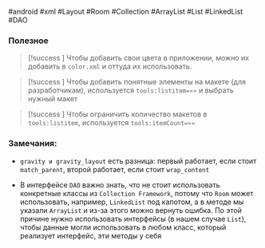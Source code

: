 #android #xml #Layout #Room #Collection #ArrayList #List #LinkedList #DAO 
### Полезное

>[!success ] Чтобы добавить свои цвета в приложении, можно их добавить в `color.xml` и оттуда их использовать.

>[!success ] Чтобы добавить понятные элементы на макете (для разработчикам), используется `tools:listitem=«»` и выбрать нужный макет

>[!success ] Чтобы ограничить количество макетов в `tools:listitem`, используется `tools:itemCount=«»`
### Замечания:

- `gravity и gravity_layout` есть разница: первый работает, если стоит `match_parent`, второй работает, если стоит `wrap_content`

- В интерфейсе `DAO` важно знать, что не стоит использовать конкретные классы из `Collection Framework`, потому что `Room` может использовать, например, `LinkedList` под капотом, а в методе мы указали `ArrayList` и из-за этого можно вернуть ошибка. По этой причине нужно использовать интерфейсы (в нашем случае `List`), чтобы данные могли использовать в любом класс, который реализует интерфейс, эти методы у себя

